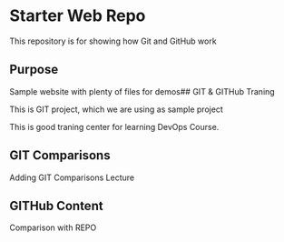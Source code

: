 # Starter Web Repo

This repository is for showing how Git and GitHub work

## Purpose

Sample website with plenty of files for demos## GIT & GITHub Traning

This is GIT project, which we are using as sample project

This is good traning center for learning DevOps Course.



## GIT Comparisons
Adding GIT Comparisons Lecture

## GITHub Content
Comparison with REPO
